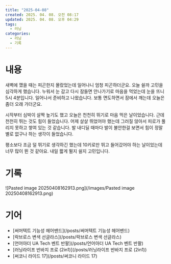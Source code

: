 ```yaml
---
title: "2025-04-08"
created: 2025. 04. 08. 오전 08:17
updated: 2025. 04. 08. 오후 04:29
tags:
  - 러닝
categories:
  - 러닝
  - 기록
---
```


# 내용

새벽에 깼을 때는 피곤한지 몰랐었는데 일어나니 엄청 피곤하더군요. 오늘 쉴까 고민을 심각하게 했습니다. 누워서 눈 감고 다시 잠들면 안나가기로 마음을 먹었는데 눈을 뜨니 5시 4분입니다. 일어나서 준비하고 나왔습니다. 보통 면도하면서 잠에서 깨는데 오늘은 좀더 오래 가더군요.

시작부터 심박이 살짝 높기도 했고 오늘은 천천히 뛰기로 마음 먹은 날이었습니다. 근데 천천히 뛰는 것도 힘이 들었습니다. 어제 살살 뛰었어야 했는데 그러질 않아서 피로가 풀리지 못하고 쌓여 있는 것 같습니다. 발 내디딜 때마다 발이 불안한걸 보면서 힘이 정말 별로 없구나 하는 생각이 들었습니다.

평소보다 조금 덜 뛰기로 생각하긴 했는데 10키로만 뛰고 들어갔어야 하는 날이었는데 너무 많이 뛴 것 같아요. 내일 짧게 뛸지 쉴지 고민입니다.

# 기록

![Pasted image 20250408162913.png](/images/Pasted image 20250408162913.png)

# 기어

- [써머텍트 기능성 헤어밴드](/posts/써머텍트 기능성 헤어밴드)
- [락브로스 변색 선글라스](/posts/락브로스 변색 선글라스)
- [언어아더 UA Tech 벤트 반팔](/posts/언어아더 UA Tech 벤트 반팔)
- [러닝라이프 반바지 프로 (2in1)](/posts/러닝라이프 반바지 프로 (2in1))
- [써코니 라이드 17](/posts/써코니 라이드 17)
